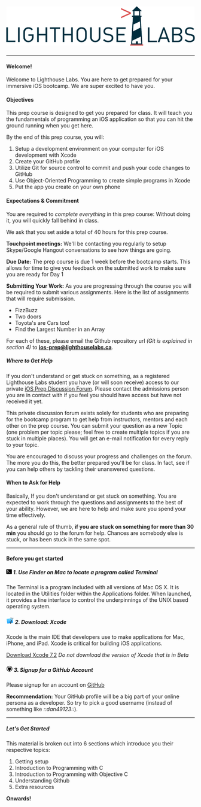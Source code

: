 # ![Lighthouse Logo](/images/lhl-logo.png)

-----

#### Welcome!

Welcome to Lighthouse Labs. You are here to get prepared for your immersive iOS bootcamp. We are super excited to have you.

#### Objectives
This prep course is designed to get you prepared for class. It will teach you the fundamentals of programming an iOS application so that you can hit the ground running when you get here.

By the end of this prep course, you will:

  1. Setup a development environment on your computer for iOS development with Xcode
  2. Create your GitHub profile
  3. Utilize Git for source control to commit and push your code changes to GitHub
  4. Use Object-Oriented Programming to create simple programs in Xcode
  5. Put the app you create on your own phone

#### Expectations & Commitment

You are required to *complete everything* in this prep course: Without doing it, you will quickly fall behind in class.

We ask that you set aside a total of 40 hours for this prep course.

**Touchpoint meetings:**
We'll be contacting you regularly to setup Skype/Google Hangout conversations to see how things are going.

**Due Date:**
The prep course is due 1 week before the bootcamp starts. This allows for time to give you feedback on the submitted work to make sure you are ready for Day 1

**Submitting Your Work:**
As you are progressing through the course you will be required to submit various assignments. Here is the list of assignments that will require submission.

  - FizzBuzz
  - Two doors
  - Toyota's are Cars too!
  - Find the Largest Number in an Array

For each of these, please email the Github repository url *(Git is explained in section 4)* to **ios-prep@lighthouselabs.ca**.

##### Where to Get Help
If you don't understand or get stuck on something, as a registered Lighthouse Labs student you have (or will soon receive) access to our private [iOS Prep Discussion Forum](http://ios-prep.lighthouselabs.ca/login). Please contact the admissions person you are in contact with if you feel you should have access but have not received it yet.

This private discussion forum exists solely for students who are preparing for the bootcamp program to get help from instructors, mentors and each other on the prep course. You can submit your question as a new Topic (one problem per topic please; feel free to create multiple topics if you are stuck in multiple places). You will get an e-mail notification for every reply to your topic.

You are encouraged to discuss your progress and challenges on the forum. The more you do this, the better prepared you'll be for class. In fact, see if you can help others by tackling their unanswered questions.


#### When to Ask for Help
Basically, If you don't understand or get stuck on something. You are expected to work through the questions and assignments to the best of your ability. However, we are here to help and make sure you spend your time effectively.

As a general rule of thumb, **if you are stuck on something for more than 30 min** you should go to the forum for help. Chances are somebody else is stuck, or has been stuck in the same spot.

----

#### Before you get started

##### ![Terminal](/images/terminal.png) 1. Use Finder on Mac to locate a program called Terminal
The Terminal is a program included with all versions of Mac OS X. It is located in the Utilities folder within the Applications folder. When launched, it provides a line interface to control the underpinnings of the UNIX based operating system.

##### ![Xcode](/images/xcode.png) 2. Download: Xcode
Xcode is the main IDE that developers use to make applications for Mac, iPhone, and iPad. Xcode is critical for building iOS applications.

[Download Xcode 7.2](https://developer.apple.com/xcode/download/) *Do not download the version of Xcode that is in Beta*


##### ![Github](/images/github.png) 3. Signup for a GitHub Account

Please signup for an account on [GitHub](http://github.com)

**Recommendation:** Your GitHub profile will be a big part of your online persona as a developer. So try to pick a good username (instead of something like *::dan49123::*).

----

##### Let's Get Started
This material is broken out into 6 sections which introduce you their respective topics:

  1. Getting setup
  2. Introduction to Programming with C
  3. Introduction to Programming with Objective C
  5. Understanding Github
  6. Extra resources


**Onwards!**
